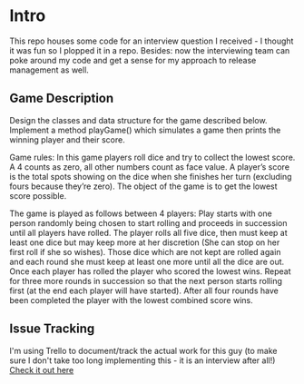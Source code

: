 # Intro

This repo houses some code for an interview question I received - I thought it was fun so I plopped it in a repo.  Besides: now the interviewing team can poke around my code and get a sense for my approach to release management as well.

## Game Description

Design the classes and data structure for the game described below. Implement a method playGame() which simulates a game then prints the winning player and their score.

Game rules:
In this game players roll dice and try to collect the lowest score. A 4 counts as zero, all other numbers count as face value. A player’s score is the total spots showing on the dice when she finishes her turn (excluding fours because they’re zero). The object of the game is to get the lowest score possible.

The game is played as follows between 4 players:
Play starts with one person randomly being chosen to start rolling and proceeds in succession until all players have rolled.
The player rolls all five dice, then must keep at least one dice but may keep more at her discretion (She can stop on her first roll if she so wishes).
Those dice which are not kept are rolled again and each round she must keep at least one more until all the dice are out.
Once each player has rolled the player who scored the lowest wins.
Repeat for three more rounds in succession so that the next person starts rolling first (at the end each player will have started).
After all four rounds have been completed the player with the lowest combined score wins.

## Issue Tracking

I'm using Trello to document/track the actual work for this guy (to make sure I don't take too long implementing this - it is an interview after all!)  [Check it out here](https://trello.com/b/AU9KAhp3)